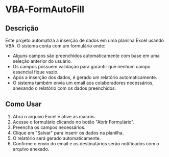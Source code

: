 # VBA-FormAutoFill

## Descrição
Este projeto automatiza a inserção de dados em uma planilha Excel usando VBA. O sistema conta com um formulário onde:
- Alguns campos são preenchidos automaticamente com base em uma seleção anterior do usuário.
- Os campos possuem validação para garantir que nenhum campo essencial fique vazio.
- Após a inserção dos dados, é gerado um relatório automaticamente.
- O sistema também envia um email aos colaboradores necessários, anexando o relatório com os dados preenchidos.

## Como Usar
1. Abra o arquivo Excel e ative as macros.
2. Acesse o formulário clicando no botão "Abrir Formulário".
3. Preencha os campos necessários.
4. Clique em "Salvar" para inserir os dados na planilha.
5. O relatório será gerado automaticamente.
6. Confirme o envio do email e os destinatários serão notificados com o arquivo anexado.
